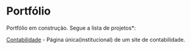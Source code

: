 # Portfólio

Portfólio em construção. Segue a lista de projetos\*:

[Contabilidade](https://github.com/jcardinot/portfolio/tree/master/contabilidade) - Página única(institucional) de um site de contabilidade.